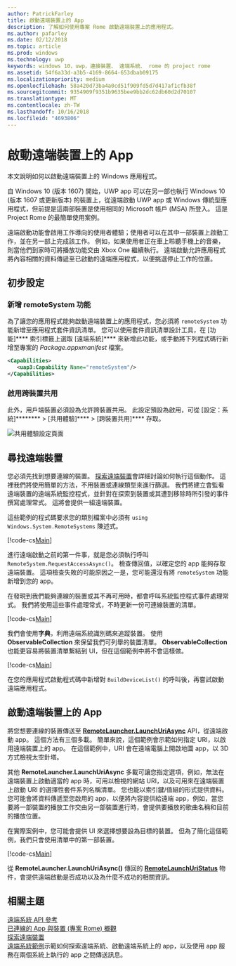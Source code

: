 ```yaml
---
author: PatrickFarley
title: 啟動遠端裝置上的 App
description: 了解如何使用專案 Rome 啟動遠端裝置上的應用程式。
ms.author: pafarley
ms.date: 02/12/2018
ms.topic: article
ms.prod: windows
ms.technology: uwp
keywords: windows 10，uwp，連接裝置、 遠端系統、 rome 的 project rome
ms.assetid: 54f6a33d-a3b5-4169-8664-653dbab09175
ms.localizationpriority: medium
ms.openlocfilehash: 58a420d73ba4a0cd51f909fd5d7d417af1cfb38f
ms.sourcegitcommit: 9354909f9351b9635bee9bb2dc62db60d2d70107
ms.translationtype: MT
ms.contentlocale: zh-TW
ms.lasthandoff: 10/16/2018
ms.locfileid: "4693806"
---
```

# <a name="launch-an-app-on-a-remote-device"></a>啟動遠端裝置上的 App

本文說明如何以啟動遠端裝置上的 Windows 應用程式。

自 Windows 10 (版本 1607) 開始，UWP app 可以在另一部也執行 Windows 10 (版本 1607 或更新版本) 的裝置上，從遠端啟動 UWP app 或 Windows 傳統型應用程式，但前提是這兩部裝置是使用相同的 Microsoft 帳戶 (MSA) 所登入。 這是 Project Rome 的最簡單使用案例。

遠端啟動功能會啟用工作導向的使用者體驗；使用者可以在其中一部裝置上啟動工作，並在另一部上完成該工作。 例如，如果使用者正在車上聆聽手機上的音樂，則當他們到家時可將播放功能交由 Xbox One 繼續執行。 遠端啟動允許應用程式將內容相關的資料傳遞至已啟動的遠端應用程式，以便挑選停止工作的位置。

## <a name="preliminary-setup"></a>初步設定

### <a name="add-the-remotesystem-capability"></a>新增 remoteSystem 功能

為了讓您的應用程式能夠啟動遠端裝置上的應用程式，您必須將 `remoteSystem` 功能新增至應用程式套件資訊清單。 您可以使用套件資訊清單設計工具，在 \[功能\]**** 索引標籤上選取 \[遠端系統\]**** 來新增此功能，或手動將下列程式碼行新增至專案的 _Package.appxmanifest_ 檔案。

``` xml
<Capabilities>
   <uap3:Capability Name="remoteSystem"/>
</Capabilities>
```

### <a name="enable-cross-device-sharing"></a>啟用跨裝置共用

此外，用戶端裝置必須設為允許跨裝置共用。 此設定預設為啟用，可從 \[設定：系統\]******** > \[共用體驗\]**** > \[跨裝置共用\]**** 存取。 

![共用體驗設定頁面](images/shared-experiences-settings.png)

## <a name="find-a-remote-device"></a>尋找遠端裝置

您必須先找到想要連線的裝置。 [探索遠端裝置](discover-remote-devices.md)會詳細討論如何執行這個動作。 這裡我們將使用簡單的方法，不用裝置或連線類型來進行篩選。 我們將建立會監看遠端裝置的遠端系統監控程式，並針對在探索到裝置或其遭到移除時所引發的事件撰寫處理常式。 這將會提供一組遠端裝置。

這些範例的程式碼要求您的類別檔案中必須有 `using Windows.System.RemoteSystems` 陳述式。

[!code-cs[Main](./code/RemoteLaunchScenario/MainPage.xaml.cs#SnippetBuildDeviceList)]

進行遠端啟動之前的第一件事，就是您必須執行呼叫 `RemoteSystem.RequestAccessAsync()`。 檢查傳回值，以確定您的 app 能夠存取遠端裝置。 這項檢查失敗的可能原因之一是，您可能還沒有將 `remoteSystem` 功能新增到您的 app。

在發現到我們能夠連線的裝置或其不再可用時，都會呼叫系統監控程式事件處理常式。 我們將使用這些事件處理常式，不時更新一份可連線裝置的清單。

[!code-cs[Main](./code/RemoteLaunchScenario/MainPage.xaml.cs#SnippetEventHandlers)]


我們會使用**字典**，利用遠端系統識別碼來追蹤裝置。 使用 **ObservableCollection** 來保留我們可列舉的裝置清單。 **ObservableCollection** 也能更容易將裝置清單繫結到 UI，但在這個範例中將不會這樣做。

[!code-cs[Main](./code/RemoteLaunchScenario/MainPage.xaml.cs#SnippetMembers)]

在您的應用程式啟動程式碼中新增對 `BuildDeviceList()` 的呼叫後，再嘗試啟動遠端應用程式。

## <a name="launch-an-app-on-a-remote-device"></a>啟動遠端裝置上的 App

將您想要連線的裝置傳送至 [**RemoteLauncher.LaunchUriAsync**](https://msdn.microsoft.com/library/windows/apps/windows.system.remotelauncher.launchuriasync.aspx) API，從遠端啟動 app。 這個方法有三個多載。 簡單來說，這個範例會示範如何指定 URI，以啟用遠端裝置上的 app。 在這個範例中，URI 會在遠端電腦上開啟地圖 app，以 3D 方式檢視太空針塔。

其他 **RemoteLauncher.LaunchUriAsync** 多載可讓您指定選項，例如，無法在遠端裝置上啟動適當的 app 時，可用以檢視的網站 URI，以及可用來在遠端裝置上啟動 URI 的選擇性套件系列名稱清單。 您也能以索引鍵/值組的形式提供資料。 您可能會將資料傳遞至您啟用的 app，以便將內容提供給遠端 app，例如，當您要將一部裝置的播放工作交由另一部裝置進行時，會提供要播放的歌曲名稱和目前的播放位置。

在實際案例中，您可能會提供 UI 來選擇想要設為目標的裝置。 但為了簡化這個範例，我們只會使用清單中的第一部裝置。

[!code-cs[Main](./code/RemoteLaunchScenario/MainPage.xaml.cs#SnippetRemoteUriLaunch)]

從 **RemoteLauncher.LaunchUriAsync()** 傳回的 [**RemoteLaunchUriStatus**](https://msdn.microsoft.com/library/windows/apps/windows.system.remotelaunchuristatus.aspx) 物件，會提供遠端啟動是否成功以及為什麼不成功的相關資訊。

## <a name="related-topics"></a>相關主題

[遠端系統 API 參考](https://msdn.microsoft.com/library/windows/apps/Windows.System.RemoteSystems)  
[已連線的 App 與裝置 (專案 Rome) 概觀](connected-apps-and-devices.md)  
[探索遠端裝置](discover-remote-devices.md)  
[遠端系統範例](https://github.com/Microsoft/Windows-universal-samples/tree/dev/Samples/RemoteSystems)示範如何探索遠端系統、啟動遠端系統上的 app，以及使用 app 服務在兩個系統上執行的 app 之間傳送訊息。
